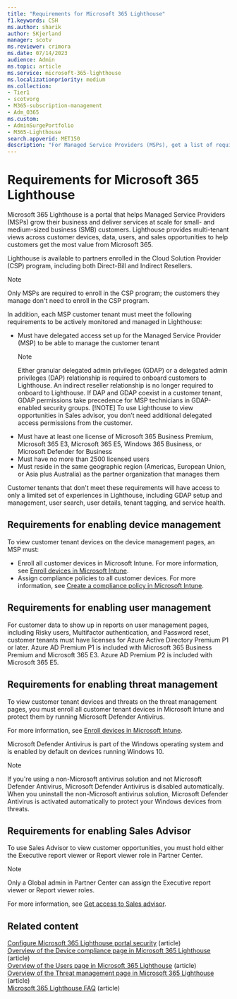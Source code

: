 ```yaml
---
title: "Requirements for Microsoft 365 Lighthouse"
f1.keywords: CSH
ms.author: sharik
author: SKjerland
manager: scotv
ms.reviewer: crimora
ms.date: 07/14/2023
audience: Admin
ms.topic: article
ms.service: microsoft-365-lighthouse
ms.localizationpriority: medium
ms.collection:
- Tier1
- scotvorg
- M365-subscription-management
- Adm_O365
ms.custom:
- AdminSurgePortfolio
- M365-Lighthouse
search.appverid: MET150
description: "For Managed Service Providers (MSPs), get a list of requirements to use Microsoft 365 Lighthouse."
---
```


# Requirements for Microsoft 365 Lighthouse

Microsoft 365 Lighthouse is a portal that helps Managed Service Providers (MSPs) grow their business and deliver services at scale for small- and medium-sized business (SMB) customers. Lighthouse provides multi-tenant views across customer devices, data, users, and sales opportunities to help customers get the most value from Microsoft 365.  

Lighthouse is available to partners enrolled in the Cloud Solution Provider (CSP) program, including both Direct-Bill and Indirect Resellers.  

> [!NOTE]
> Only MSPs are required to enroll in the CSP program; the customers they manage don't need to enroll in the CSP program.

In addition, each MSP customer tenant must meet the following requirements to be actively monitored and managed in Lighthouse:

- Must have delegated access set up for the Managed Service Provider (MSP) to be able to manage the customer tenant
    > [!NOTE]
    > Either granular delegated admin privileges (GDAP) or a delegated admin privileges (DAP) relationship is required to onboard customers to Lighthouse. An indirect reseller relationship is no longer required to onboard to Lighthouse. If DAP and GDAP coexist in a customer tenant, GDAP permissions take precedence for MSP technicians in GDAP-enabled security groups.
    > [!NOTE]
    > To use Lighthouse to view opportunities in Sales advisor, you don’t need additional delegated access permissions from the customer.
- Must have at least one license of Microsoft 365 Business Premium, Microsoft 365 E3, Microsoft 365 E5, Windows 365 Business, or Microsoft Defender for Business
- Must have no more than 2500 licensed users
- Must reside in the same geographic region (Americas, European Union, or Asia plus Australia) as the partner organization that manages them

Customer tenants that don't meet these requirements will have access to only a limited set of experiences in Lighthouse, including GDAP setup and management, user search, user details, tenant tagging, and service health.

## Requirements for enabling device management

To view customer tenant devices on the device management pages, an MSP must:

- Enroll all customer devices in Microsoft Intune. For more information, see [Enroll devices in Microsoft Intune](/mem/intune/enrollment/).
- Assign compliance policies to all customer devices. For more information, see [Create a compliance policy in Microsoft Intune](/mem/intune/protect/create-compliance-policy).

## Requirements for enabling user management

For customer data to show up in reports on user management pages, including Risky users, Multifactor authentication, and Password reset, customer tenants must have licenses for Azure Active Directory Premium P1 or later. Azure AD Premium P1 is included with Microsoft 365 Business Premium and Microsoft 365 E3. Azure AD Premium P2 is included with Microsoft 365 E5.

## Requirements for enabling threat management

To view customer tenant devices and threats on the threat management pages, you must enroll all customer tenant devices in Microsoft Intune and protect them by running Microsoft Defender Antivirus.

For more information, see [Enroll devices in Microsoft Intune](/mem/intune/enrollment/).

Microsoft Defender Antivirus is part of the Windows operating system and is enabled by default on devices running Windows 10.

> [!NOTE]
> If you're using a non-Microsoft antivirus solution and not Microsoft Defender Antivirus, Microsoft Defender Antivirus is disabled automatically. When you uninstall the non-Microsoft antivirus solution, Microsoft Defender Antivirus is activated automatically to protect your Windows devices from threats.

## Requirements for enabling Sales Advisor

To use Sales Advisor to view customer opportunities, you must hold either the Executive report viewer or Report viewer role in Partner Center.

> [!NOTE]
> Only a Global admin in Partner Center can assign the Executive report viewer or Report viewer roles.

For more information, see [Get access to Sales advisor](m365-lighthouse-get-access-to-sales-advisor.md).

## Related content

[Configure Microsoft 365 Lighthouse portal security](m365-lighthouse-configure-portal-security.md) (article)\
[Overview of the Device compliance page in Microsoft 365 Lighthouse](m365-lighthouse-device-compliance-page-overview.md) (article)\
[Overview of the Users page in Microsoft 365 Lighthouse](m365-lighthouse-users-page-overview.md) (article)\
[Overview of the Threat management page in Microsoft 365 Lighthouse](m365-lighthouse-threat-management-page-overview.md) (article)\
[Microsoft 365 Lighthouse FAQ](m365-lighthouse-faq.yml) (article)
